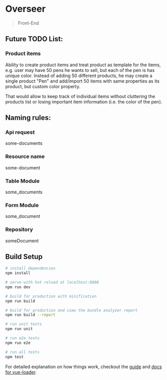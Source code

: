 # Overseer

> Front-End

## Future TODO List:

### Product items

Ability to create product items and treat product as
template for the items, e.g. user may have 50 pens he
wants to sell, but each of the pen is has unique color.
Instead of adding 50 different products, he may create
a single product "Pen" and add/import 50 items with same
properties as its product, but custom color property.

That would allow to keep track of individual items without
cluttering the products list or losing important item
information (i.e. the color of the pen).

## Naming rules:

### Api request
some-documents

### Resource name
some-document

### Table Module
some_documents

### Form Module
some_document

### Repository
someDocument

## Build Setup

``` bash
# install dependencies
npm install

# serve with hot reload at localhost:8080
npm run dev

# build for production with minification
npm run build

# build for production and view the bundle analyzer report
npm run build --report

# run unit tests
npm run unit

# run e2e tests
npm run e2e

# run all tests
npm test
```

For detailed explanation on how things work, checkout the [guide](http://vuejs-templates.github.io/webpack/) and [docs for vue-loader](http://vuejs.github.io/vue-loader).
